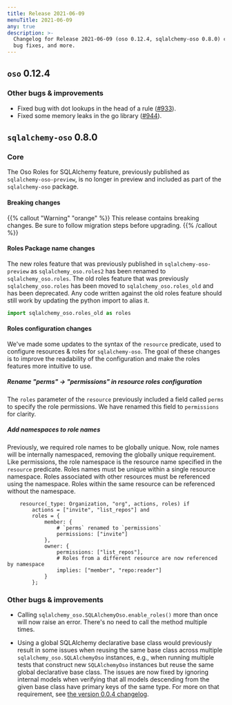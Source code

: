 ```yaml
---
title: Release 2021-06-09
menuTitle: 2021-06-09
any: true
description: >-
  Changelog for Release 2021-06-09 (oso 0.12.4, sqlalchemy-oso 0.8.0) containing new features,
  bug fixes, and more.
---
```


## `oso` 0.12.4

### Other bugs & improvements

- Fixed bug with dot lookups in the head of a rule ([#933](https://github.com/osohq/oso/pull/933)).
- Fixed some memory leaks in the go library ([#944](https://github.com/osohq/oso/issues/944)).

## `sqlalchemy-oso` 0.8.0

### Core

The Oso Roles for SQLAlchemy feature, previously published as
`sqlalchemy-oso-preview`, is no longer in preview and included as part of the
`sqlalchemy-oso` package.

#### Breaking changes

<!-- TODO: remove warning and replace with "None" if no breaking changes. -->

{{% callout "Warning" "orange" %}}
This release contains breaking changes. Be sure to follow migration steps
before upgrading.
{{% /callout %}}

#### Roles Package name changes

The new roles feature that was previously published in `sqlalchemy-oso-preview` as `sqlalchemy_oso.roles2` has been renamed to `sqlalchemy_oso.roles`. The old roles feature that was previously `sqlalchemy_oso.roles` has been moved to `sqlalchemy_oso.roles_old` and has been deprecated.
Any code written against the old roles feature should still work by updating the python import to alias it.

```python
import sqlalchemy_oso.roles_old as roles
```

#### Roles configuration changes

We've made some updates to the syntax of the `resource` predicate, used to configure resources & roles for `sqlalchemy-oso`.
The goal of these changes is to improve the readability of the configuration and make the roles
features more intuitive to use.

##### Rename "perms" -> "permissions" in resource roles configuration

The `roles` parameter of the `resource` previously included a field called `perms` to specify the role permissions.
We have renamed this field to `permissions` for clarity.

##### Add namespaces to role names

Previously, we required role names to be globally unique. Now, role names will be internally namespaced, removing the globally unique requirement. Like permissions, the role namespace is the resource name specified in the `resource` predicate. Roles names must be unique within a single resource namespace. Roles associated with other resources must be referenced using the namespace. Roles within the same resource can be referenced without the namespace.

```polar
    resource(_type: Organization, "org", actions, roles) if
        actions = ["invite", "list_repos"] and
        roles = {
            member: {
                # `perms` renamed to `permissions`
                permissions: ["invite"]
            },
            owner: {
                permissions: ["list_repos"],
                # Roles from a different resource are now referenced by namespace
                implies: ["member", "repo:reader"]
            }
        };
```

### Other bugs & improvements

- Calling `sqlalchemy_oso.SQLAlchemyOso.enable_roles()` more than once will now
  raise an error. There's no need to call the method multiple times.

- Using a global SQLAlchemy declarative base class would previously
  result in some issues when reusing the same base class across multiple
  `sqlalchemy_oso.SQLAlchemyOso` instances, e.g., when running multiple tests
  that construct new `SQLAlchemyOso` instances but reuse the same global
  declarative base class. The issues are now fixed by ignoring internal models
  when verifying that all models descending from the given base class have
  primary keys of the same type. For more on that requirement, see [the version
  0.0.4 changelog](project/changelogs/2021-05-26).
